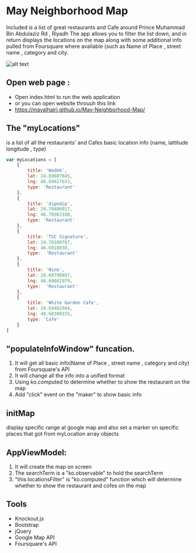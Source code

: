 # May Neighborhood Map

Included is a list of great restaurants and Cafe around Prince Muhammad Bin Abdulaziz Rd , Riyadh 
The app allows you to filter the list down, and in return displays the locations on the map along with some additional info pulled from Foursquare where available (such as Name of Place  , street name , category and city.

![alt text](https://i.imgur.com/xdwLtlg.png)
## Open web page :
* Open index.html to run the web application
* or you can open website throuuh this link
* https://mayalhajri.github.io/May-Neighborhood-Map/

## The "myLocations" 
is a list of all the restaurants' and Cafes basic location info (name, lattitude longitude , type)
```JavaScript
var myLocations = [
    {
        title: 'Wadek',
        lat: 24.69607645,
        lng: 46.69427633,
        type: 'Restaurant'
    },
    {
        title: 'dipndip',
        lat: 24.70406917,
        lng: 46.70363188,
        type: 'Restaurant'
    },
    {
        title: 'TSC Signature',
        lat: 24.70180787,
        lng: 46.6918838,
        type:  'Restaurant'
    },
    {
        title: 'Nino',
        lat: 24.69790897,
        lng: 46.68681979,
        type:  'Restaurant'
    },
    {
        title: 'White Garden Cafe',
        lat: 24.69402944,
        lng: 46.68390155,
        type: 'Cafe'
    }
] 
```

## "populateInfoWindow" funcation.
1. It will get all basic info(Name of Place  , street name , category and city) from Foursquare's API
2. It will change all the info into a unified format
3. Using ko.computed to determine whether to show the restaurant on the map
4. Add "click" event on the "maker" to show basic info

## initMap
display specific range at google map and also set  a marker on specific places that got from myLocation array objects 

## AppViewModel:
1. It will create the map on screen
3. The searchTerm is a "ko.observable" to hold the searchTerm
4. "this.locationsFilter" is "ko.computed" function which will determine whether to show the restaurant and cofes on the map

## Tools
* Knockout.js
* Bootstrap
* jQuery
* Google Map API
* Foursquare's API
